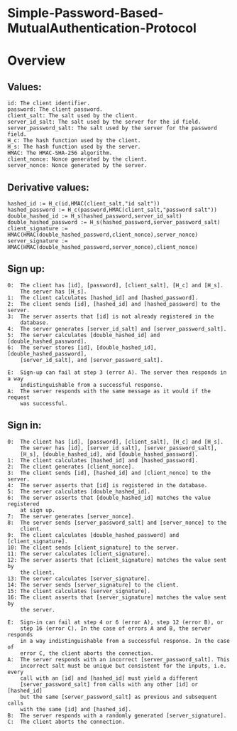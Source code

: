 # Simple-Password-Based-MutualAuthentication-Protocol


# Overview


## Values:
    id: The client identifier.
    password: The client password.
    client_salt: The salt used by the client.
    server_id_salt: The salt used by the server for the id field.
    server_password_salt: The salt used by the server for the password field.
    H_c: The hash function used by the client.
    H_s: The hash function used by the server.
    HMAC: The HMAC-SHA-256 algorithm.
    client_nonce: Nonce generated by the client.
    server_nonce: Nonce generated by the server.

## Derivative values:
    hashed_id := H_c(id,HMAC(client_salt,"id salt"))
    hashed_password := H_c(password,HMAC(client_salt,"password salt"))
    double_hashed_id := H_s(hashed_password,server_id_salt)
    double_hashed_password := H_s(hashed_password,server_password_salt)
    client_signature := HMAC(HMAC(double_hashed_password,client_nonce),server_nonce)
    server_signature := HMAC(HMAC(double_hashed_password,server_nonce),client_nonce)

## Sign up:
    0:  The client has [id], [password], [client_salt], [H_c] and [H_s].
        The server has [H_s].
    1:  The client calculates [hashed_id] and [hashed_password].
    2:  The client sends [id], [hashed_id] and [hashed_password] to the server.
    3:  The server asserts that [id] is not already registered in the
        database.
    4:  The server generates [server_id_salt] and [server_password_salt].
    5:  The server calculates [double_hashed_id] and [double_hashed_password].
    6:  The server stores [id], [double_hashed_id], [double_hashed_password],
        [server_id_salt], and [server_password_salt].

    E:  Sign-up can fail at step 3 (error A). The server then responds in a way
        indistinguishable from a successful response.
    A:  The server responds with the same message as it would if the request
        was successful.

## Sign in:
    0:  The client has [id], [password], [client_salt], [H_c] and [H_s].
        The server has [id], [server_id_salt], [server_password_salt],
        [H_s], [double_hashed_id], and [double_hashed_password].
    1:  The client calculates [hashed_id] and [hashed_password].
    2:  The client generates [client_nonce].
    3:  The client sends [id], [hashed_id] and [client_nonce] to the server.
    4:  The server asserts that [id] is registered in the database.
    5:  The server calculates [double_hashed_id].
    6:  The server asserts that [double_hashed_id] matches the value registered
        at sign up.
    7:  The server generates [server_nonce].
    8:  The server sends [server_password_salt] and [server_nonce] to the
        client.
    9:  The client calculates [double_hashed_password] and [client_signature].
    10: The client sends [client_signature] to the server.
    11: The server calculates [client_signature].
    12: The server asserts that [client_signature] matches the value sent by
        the client.
    13: The server calculates [server_signature].
    14: The server sends [server_signature] to the client.
    15: The client calculates [server_signature].
    16: The client asserts that [server_signature] matches the value sent by
        the server.

    E:  Sign-in can fail at step 4 or 6 (error A), step 12 (error B), or
        step 16 (error C). In the case of errors A and B, the server responds
        in a way indistinguishable from a successful response. In the case of
        error C, the client aborts the connection.
    A:  The server responds with an incorrect [server_password_salt]. This
        incorrect salt must be unique but consistent for the inputs, i.e. every
        call with an [id] and [hashed_id] must yield a different
        [server_password_salt] from calls with any other [id] or [hashed_id]
        but the same [server_password_salt] as previous and subsequent calls
        with the same [id] and [hashed_id].
    B:  The server responds with a randomly generated [server_signature].
    C:  The client aborts the connection.
